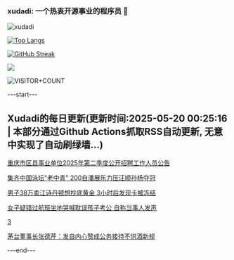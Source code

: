 ### xudadi: 一个热衷开源事业的程序员 👋

![xudadi](https://github-readme-stats-git-masterorgs-github-readme-stats-team.vercel.app/api?username=xudadi)

[![Top Langs](https://github-readme-stats.vercel.app/api/top-langs/?username=xudadi)](https://github.com/anuraghazra/github-readme-stats)

[![GitHub Streak](https://streak-stats.demolab.com?user=xudadi&locale=zh_Hans)](https://git.io/streak-stats)

![](https://raw.githubusercontent.com/xudadi/xudadi/main/assets/github-contribution-grid-snake.svg)

![VISITOR+COUNT](https://komarev.com/ghpvc/?username=xudadi&label=VISITOR+COUNT)


---start---

## Xudadi的每日更新(更新时间:2025-05-20 00:25:16 | 本部分通过Github Actions抓取RSS自动更新, 无意中实现了自动刷绿墙...)

[重庆市区县事业单位2025年第二季度公开招聘工作人员公告](https://www.gongkaoleida.com/article/2407262)

[集齐中国泳坛"老中青" 200自潘展乐力压汪顺孙杨夺冠](https://m.163.com/news/article/JVUQ0PCT0514R9P4.html)

[男子38万卖江诗丹顿想抄底黄金 3小时后发现卡被冻结](https://m.163.com/news/article/JVU5RPPO0514R9OJ.html)

[女子疑错过航班坐地哭喊耽误孩子考公 自称当事人发声](https://m.163.com/news/article/JVULOKQ30534P59R.html)

[3](https://m.163.com/touch/news/sub/domestic)

[茅台董事长张德芹：发自内心赞成公务接待不供酒新规](https://m.163.com/news/article/JVULUH9C0001899O.html)

---end---
